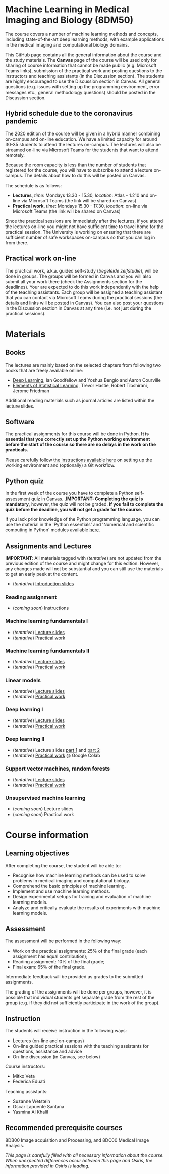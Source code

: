 
# Machine Learning in Medical Imaging and Biology (8DM50)
The course covers a number of machine learning methods and concepts, including state-of-the-art deep learning methods, with example applications in the medical imaging and computational biology domains.

This GitHub page contains all the general information about the course and the study materials. The **Canvas** page of the course will be used only for sharing of course information that cannot be made public (e.g. Microsoft Teams links), submission of the practical work and posting questions to the instructors and teaching assistants (in the Discussion section). The students are highly encouraged to use the Discussion section in Canvas. All general questions (e.g. issues with setting up the programming environment, error messages etc., general methodology questions) should be posted in the Discussion section.

## Hybrid schedule due to the coronavirus pandemic
The 2020 edition of the course will be given in a hybrid manner combining on-campus and on-line education. We have a limited capacity for around 30-35 students to attend the lectures on-campus. The lectures will also be streamed on-line via Microsoft Teams for the students that want to attend remotely.

Because the room capacity is less than the number of students that registered for the course, you will have to subscribe to attend a lecture on-campus. The details about how to do this will be posted on Canvas.

The schedule is as follows:
* **Lectures**, *time*: Mondays 13.30 - 15.30, *location*: Atlas - 1.210 and on-line via Microsoft Teams (the link will be shared on Canvas)
* **Practical work**, *time*: Mondays 15.30 - 17.30, *location*: on-line via Microsoft Teams (the link will be shared on Canvas)

Since the practical sessions are immediately after the lectures, if you attend the lectures on-line you might not have sufficient time to travel home for the practical session. The University is working on ensuring that there are sufficient number of safe workspaces on-campus so that you can log in from there.

## Practical work on-line

The practical work, a.k.a. guided self-study (*begeleide zelfstudie*), will be done in groups. The groups will be formed in Canvas and you will also submit all your work there (check the Assignments section for the deadlines). Your are expected to do this work independently with the help of the teaching assistants. Each group will be assigned a teaching assistant that you can contact via Microsoft Teams during the practical sessions (the details and links will be posted in Canvas). You can also post your questions in the Discussion section in Canvas at any time (i.e. not just during the practical sessions).

# Materials

## Books
The lectures are mainly based on the selected chapters from following two books that are freely available online:

* [Deep Learning](https://www.deeplearningbook.org/), Ian Goodfellow and Yoshua Bengio and Aaron Courville
* [Elements of Statistical Learning](https://web.stanford.edu/~hastie/ElemStatLearn/), Trevor Hastie, Robert Tibshirani, Jerome Friedman

Additional reading materials such as journal articles are listed within the lecture slides.

## Software

The practical assignments for this course will be done in Python. **It is essential that you correctly set up the Python working environment before the start of the course so there are no delays in the work on the practicals.**

Please carefully follow [the instructions available here](software.md) on setting up the working environment and (optionally) a Git workflow.

## Python quiz

In the first week of the course you have to complete a Python self-assessment quiz in Canvas. **.IMPORTANT: Completing the quiz is mandatory**, however, the quiz will not be graded. **If you fail to complete the quiz before the deadline, you will not get a grade for the course.**

If you lack prior knowledge of the Python programming language, you can use the material in the 'Python essentials' and 'Numerical and scientific computing in Python' modules available [here](https://github.com/tueimage/essential-skills/).

## Assignments and Lectures

**IMPORTANT**: All materials tagged with (*tentative*)  are not updated from the previous edition of the course and might change for this edition. However, any changes made will not be substantial and you can still use the materials to get an early peek at the content.

* (*tentative*) [Introduction slides](lectures/intro.pdf)

### Reading assignment
* (*coming soon*) Instructions

### Machine learning fundamentals I
* (*tentative*) [Lecture slides](lectures/week_1.pdf)
* (*tentative*) [Practical work](practicals/week_1.ipynb)

### Machine learning fundamentals II
* (*tentative*) [Lecture slides](lectures/week_2.pdf)
* (*tentative*) [Practical work](practicals/week_2.ipynb)

### Linear models
* (*tentative*) [Lecture slides](lectures/week_3.pdf)
* (*tentative*) [Practical work](practicals/week_3.ipynb)

### Deep learning I
* (*tentative*) [Lecture slides](lectures/week_4.pdf)
* (*tentative*) [Practical work](practicals/week_4.ipynb)

### Deep learning II
* (*tentative*) Lecture slides [part 1](lectures/week_5_1.pdf) and [part 2](lectures/week_5_2.pdf)
* (*tentative*) [Practical work](https://colab.research.google.com/drive/1zLIAaGX8Z53YD8iR2FLNl8D-CXaQBTX-) @ Google Colab

### Support vector machines, random forests
* (*tentative*) [Lecture slides](lectures/week_6.pdf)
* (*tentative*) [Practical work](practicals/week_6.ipynb)

### Unsupervised machine learning
* (*coming soon*) Lecture slides
* (*coming soon*) Practical work

# Course information

## Learning objectives

After completing the course, the student will be able to:
* Recognise how machine learning methods can be used to solve problems in medical imaging and computational biology.
* Comprehend the basic principles of machine learning.
* Implement and use machine learning methods.
* Design experimental setups for training and evaluation of machine learning models.
* Analyze and critically evaluate the results of experiments with machine learning models.

## Assessment

The assessment will be performed in the following way:

* Work on the practical assignments: 25% of the final grade (each assignment has equal contribution);
* Reading assignment: 10% of the final grade;
* Final exam: 65% of the final grade.

Intermediate feedback will be provided as grades to the submitted assignments.

The grading of the assignments will be done per groups, however, it is possible that individual students get separate grade from the rest of the group (e.g. if they did not sufficiently participate in the work of the group).

## Instruction

The students will receive instruction in the following ways:

* Lectures (on-line and on-campus)
* On-line guided practical sessions with the teaching assistants for questions, assistance and advice
* On-line discussion (in Canvas, see below)

Course instructors:
* Mitko Veta
* Federica Eduati

Teaching assistants:
* Suzanne Wetstein
* Oscar Lapuente Santana
* Yasmina Al Khalil


## Recommended prerequisite courses

8DB00 Image acquisition and Processing, and 8DC00 Medical Image Analysis.



*This page is carefully filled with all necessary information about the course. When unexpected differences occur between this page and Osiris, the information provided in Osiris is leading.*
